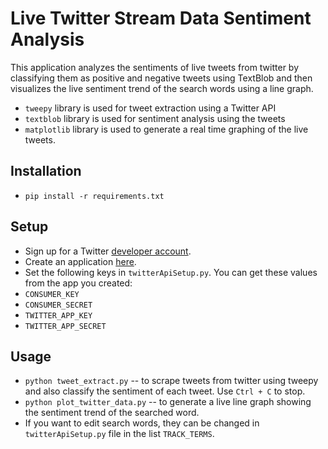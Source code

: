 # Live Twitter Stream Data Sentiment Analysis
This application analyzes the sentiments of live tweets from twitter by classifying them as positive and negative tweets using TextBlob and then visualizes the live sentiment trend of the search words using a line graph.
- `tweepy` library is used for tweet extraction using a Twitter API
- `textblob` library is used for sentiment analysis using the tweets
- `matplotlib` library is used to generate a real time graphing of the live tweets. 

## Installation
- `pip install -r requirements.txt`

## Setup
- Sign up for a Twitter [developer account](https://developer.twitter.com/). 
- Create an application [here](https://developer.twitter.com/en/apps).
- Set the following keys in `twitterApiSetup.py`. You can get these values from the app you created:
- `CONSUMER_KEY`
- `CONSUMER_SECRET`
- `TWITTER_APP_KEY`
- `TWITTER_APP_SECRET`

## Usage
- `python tweet_extract.py` -- to scrape tweets from twitter using tweepy and also classify the sentiment of each tweet. Use `Ctrl + C` to stop.
- `python plot_twitter_data.py` -- to generate a live line graph showing the sentiment trend of the searched word.
- If you want to edit search words, they can be changed in `twitterApiSetup.py` file in the list `TRACK_TERMS`.
